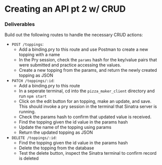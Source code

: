 # Creating an API pt 2 w/ CRUD

### Deliverables

Build out the following routes to handle the necessary CRUD actions:

- `POST /toppings`: 
    - Add a binding.pry to this route and use Postman to create a new topping with a name 
    - In the Pry session, check the `params` hash for the key/value pairs that were submitted and practice accessing the values. 
    - Create a new topping from the params, and return the newly created topping as JSON
- `PATCH /toppings/:id`:
    - Add a binding.pry to this route 
    - In a seperate terminal, cd into the `pizza_maker_client` directory and run `npm start`
    - Click on the edit button for an topping, make an update, and save. This should invoke a pry session in the terminal that Sinatra server is running. 
    - Check the params hash to confirm that updated value is received. 
    - Find the topping given the id value in the params hash 
    - Update the name of the topping using params
    - Return the updated topping as JSON
- `DELETE /toppings/:id`:
    - Find the topping given the id value in the params hash  
    - Delete the topping from the database
    - Test the delete button, inspect the Sinatra terminal to confirm record is deleted